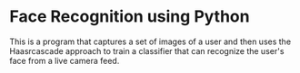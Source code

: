 # Face Recognition using Python

This is a program that captures a set of images of a user and then uses the Haasrcascade approach to train a classifier that can recognize the user's face from a live camera feed.
